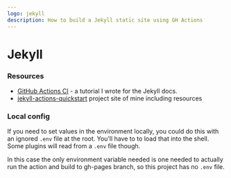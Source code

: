 ```yaml
---
logo: jekyll
description: How to build a Jekyll static site using GH Actions
---
```

# Jekyll


### Resources

- [GitHub Actions CI](https://jekyllrb.com/docs/continuous-integration/github-actions/) - a tutorial I wrote for the Jekyll docs.
- [jekyll-actions-quickstart](https://michaelcurrin.github.io/jekyll-actions-quickstart/) project site of mine including resources


### Local config

If you need to set values in the environment locally, you could do this with an ignored `.env` file at the root. You’ll have to to load that into the shell. Some plugins will read from a `.env` file though.

In this case the only environment variable needed is one needed to actually run the action and build to gh-pages branch, so this project has no `.env` file.
